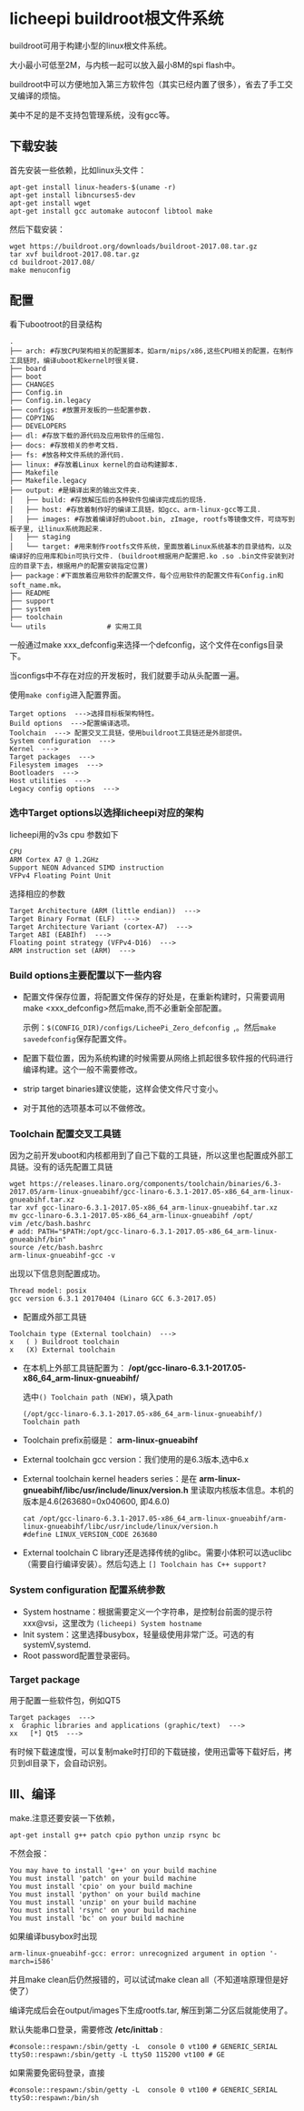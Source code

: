 # licheepi buildroot根文件系统

buildroot可用于构建小型的linux根文件系统。

大小最小可低至2M，与内核一起可以放入最小8M的spi flash中。

buildroot中可以方便地加入第三方软件包（其实已经内置了很多），省去了手工交叉编译的烦恼。

美中不足的是不支持包管理系统，没有gcc等。

## 下载安装

首先安装一些依赖，比如linux头文件：

```
apt-get install linux-headers-$(uname -r)
apt-get install libncurses5-dev
apt-get install wget
apt-get install gcc automake autoconf libtool make
```

然后下载安装：

```none
wget https://buildroot.org/downloads/buildroot-2017.08.tar.gz
tar xvf buildroot-2017.08.tar.gz
cd buildroot-2017.08/
make menuconfig
```

## 配置

看下ubootroot的目录结构

 ```
 .
 ├── arch: #存放CPU架构相关的配置脚本，如arm/mips/x86,这些CPU相关的配置，在制作工具链时，编译uboot和kernel时很关键.
 ├── board
 ├── boot
 ├── CHANGES
 ├── Config.in
 ├── Config.in.legacy
 ├── configs: #放置开发板的一些配置参数. 
 ├── COPYING
 ├── DEVELOPERS
 ├── dl: #存放下载的源代码及应用软件的压缩包. 
 ├── docs: #存放相关的参考文档. 
 ├── fs: #放各种文件系统的源代码. 
 ├── linux: #存放着Linux kernel的自动构建脚本. 
 ├── Makefile
 ├── Makefile.legacy
 ├── output: #是编译出来的输出文件夹. 
 │   ├── build: #存放解压后的各种软件包编译完成后的现场.
 │   ├── host: #存放着制作好的编译工具链，如gcc、arm-linux-gcc等工具.
 │   ├── images: #存放着编译好的uboot.bin, zImage, rootfs等镜像文件，可烧写到板子里, 让linux系统跑起来.
 │   ├── staging
 │   └── target: #用来制作rootfs文件系统，里面放着Linux系统基本的目录结构，以及编译好的应用库和bin可执行文件. (buildroot根据用户配置把.ko .so .bin文件安装到对应的目录下去，根据用户的配置安装指定位置)
 ├── package：#下面放着应用软件的配置文件，每个应用软件的配置文件有Config.in和soft_name.mk。
 ├── README
 ├── support
 ├── system
 ├── toolchain
 └── utils               # 实用工具
 ```

一般通过make xxx_defconfig来选择一个defconfig，这个文件在configs目录下。

当configs中不存在对应的开发板时，我们就要手动从头配置一遍。

使用`make config`进入配置界面。

```
Target options  --->选择目标板架构特性。
Build options  --->配置编译选项。
Toolchain  ---> 配置交叉工具链，使用buildroot工具链还是外部提供。
System configuration  --->
Kernel  --->
Target packages  --->
Filesystem images  --->
Bootloaders  --->
Host utilities  --->
Legacy config options  --->
```

### 选中Target options以选择licheepi对应的架构

licheepi用的v3s cpu 参数如下

```
CPU
ARM Cortex A7 @ 1.2GHz
Support NEON Advanced SIMD instruction
VFPv4 Floating Point Unit
```

选择相应的参数

```
Target Architecture (ARM (little endian))  --->
Target Binary Format (ELF)  --->
Target Architecture Variant (cortex-A7)  ---> 
Target ABI (EABIhf)  ---> 
Floating point strategy (VFPv4-D16)  ---> 
ARM instruction set (ARM)  --->
```

### Build options主要配置以下一些内容

- 配置文件保存位置，将配置文件保存的好处是，在重新构建时，只需要调用make <xxx_defconfig>然后make,而不必重新全部配置。

  示例：`$(CONFIG_DIR)/configs/LicheePi_Zero_defconfig `,。然后`make savedefconfig`保存配置文件。

- 配置下载位置，因为系统构建的时候需要从网络上抓起很多软件报的代码进行编译构建。这个一般不需要修改。

- strip target binaries建议使能，这样会使文件尺寸变小。

- 对于其他的选项基本可以不做修改。

### Toolchain 配置交叉工具链

因为之前开发uboot和内核都用到了自己下载的工具链，所以这里也配置成外部工具链。没有的话先配置工具链

```
wget https://releases.linaro.org/components/toolchain/binaries/6.3-2017.05/arm-linux-gnueabihf/gcc-linaro-6.3.1-2017.05-x86_64_arm-linux-gnueabihf.tar.xz
tar xvf gcc-linaro-6.3.1-2017.05-x86_64_arm-linux-gnueabihf.tar.xz
mv gcc-linaro-6.3.1-2017.05-x86_64_arm-linux-gnueabihf /opt/
vim /etc/bash.bashrc
# add: PATH="$PATH:/opt/gcc-linaro-6.3.1-2017.05-x86_64_arm-linux-gnueabihf/bin"
source /etc/bash.bashrc
arm-linux-gnueabihf-gcc -v
```

出现以下信息则配置成功。

```
Thread model: posix
gcc version 6.3.1 20170404 (Linaro GCC 6.3-2017.05) 
```

- 配置成外部工具链

```
Toolchain type (External toolchain)  --->
x   ( ) Buildroot toolchain
x   (X) External toolchain
```

- 在本机上外部工具链配置为：
  **/opt/gcc-linaro-6.3.1-2017.05-x86_64_arm-linux-gnueabihf/**

  选中`() Toolchain path (NEW)`，填入path

  ```
  (/opt/gcc-linaro-6.3.1-2017.05-x86_64_arm-linux-gnueabihf/) Toolchain path
  ```

- Toolchain prefix前缀是： **arm-linux-gnueabihf**

  

- External toolchain gcc version：我们使用的是6.3版本,选中6.x

- External toolchain kernel headers series：是在
  **arm-linux-gnueabihf/libc/usr/include/linux/version.h**
  里读取内核版本信息。本机的版本是4.6(263680=0x040600, 即4.6.0)

  ```
  cat /opt/gcc-linaro-6.3.1-2017.05-x86_64_arm-linux-gnueabihf/arm-linux-gnueabihf/libc/usr/include/linux/version.h 
  #define LINUX_VERSION_CODE 263680
  ```

- External toolchain C library还是选择传统的glibc。需要小体积可以选uclibc（需要自行编译安装）。然后勾选上 `[] Toolchain has C++ support?`

### System configuration 配置系统参数

- System hostname：根据需要定义一个字符串，是控制台前面的提示符xxx@vsi，这里改为 `(licheepi) System hostname`
-  Init system：这里选择busybox，轻量级使用非常广泛。可选的有systemV,systemd.
- Root password配置登录密码。

### Target package

用于配置一些软件包，例如QT5

```
Target packages  --->
x  Graphic libraries and applications (graphic/text)  --->
xx   [*] Qt5  ---> 
```

有时候下载速度慢，可以复制make时打印的下载链接，使用迅雷等下载好后，拷贝到dl目录下，会自动识别。

## Ⅲ、编译

make.注意还要安装一下依赖，

  ```
  apt-get install g++ patch cpio python unzip rsync bc
  ```

不然会报：

```
You may have to install 'g++' on your build machine
You must install 'patch' on your build machine
You must install 'cpio' on your build machine
You must install 'python' on your build machine
You must install 'unzip' on your build machine
You must install 'rsync' on your build machine
You must install 'bc' on your build machine
```

如果编译busybox时出现

```
arm-linux-gnueabihf-gcc: error: unrecognized argument in option '-march=i586'
```

并且make clean后仍然报错的，可以试试make clean all（不知道啥原理但是好使了）

编译完成后会在output/images下生成rootfs.tar, 解压到第二分区后就能使用了。

默认失能串口登录，需要修改 **/etc/inittab** :

```
#console::respawn:/sbin/getty -L  console 0 vt100 # GENERIC_SERIAL
ttyS0::respawn:/sbin/getty -L ttyS0 115200 vt100 # GE
```
如果需要免密码登录，直接
```
#console::respawn:/sbin/getty -L  console 0 vt100 # GENERIC_SERIAL
ttyS0::respawn:/bin/sh

```

